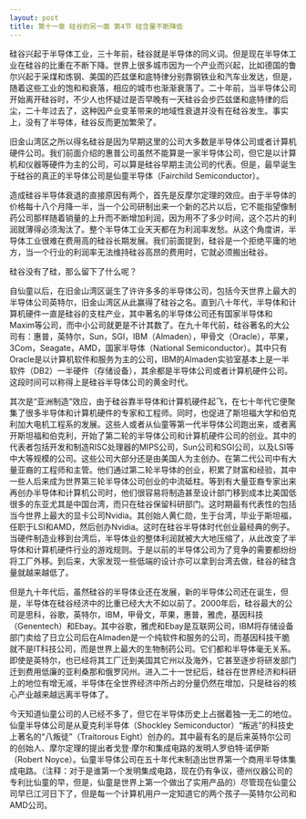 ```yaml
---
layout: post
title: 第十一章 硅谷的另一面 第4节 硅含量不断降低 
---
```

硅谷兴起于半导体工业，三十年前，硅谷就是半导体的同义词。但是现在半导体工业在硅谷的比重在不断下降。世界上很多城市因为一个产业而兴起，比如德国的鲁尔兴起于采煤和炼钢、美国的匹兹堡和底特律分别靠钢铁业和汽车业发达，但是，随着这些工业的饱和和衰落，相应的城市也渐渐衰落了。二十年前，当半导体公司开始离开硅谷时，不少人也怀疑过是否早晚有一天硅谷会步匹兹堡和底特律的后尘，二十年过去了，这种因产业变革带来的地域性衰退并没有在硅谷发生。事实上，没有了半导体，硅谷反而更加繁荣了。

旧金山湾区之所以得名硅谷是因为早期这里的公司大多数是半导体公司或者计算机硬件公司。我们前面介绍的惠普公司虽然不能算是一家半导体公司，但它是以计算机和仪器等硬件为主的公司，可以算是硅谷早期主流公司的代表。但是，最早诞生于硅谷的真正的半导体公司是仙童半导体（Fairchild Semiconductor）。

造成硅谷半导体衰退的直接原因有两个，首先是反摩尔定理的效应。由于半导体的价格每十八个月降一半，当一个公司研制出来一个新的芯片以后，它不能指望像制药公司那样随着销量的上升而不断增加利润，因为用不了多少时间，这个芯片的利润就薄得必须淘汰了。整个半导体工业天天都在为利润率发愁。从这个角度讲，半导体工业很难在费用高的硅谷长期发展。我们前面提到，硅谷是一个拒绝平庸的地方，当一个行业的利润率无法维持硅谷高昂的费用时，它就必须搬出硅谷。

硅谷没有了硅，那么留下了什么呢？

自仙童以后，在旧金山湾区诞生了许许多多的半导体公司，包括今天世界上最大的半导体公司英特尔，旧金山湾区从此赢得了硅谷之名。直到八十年代，半导体和计算机硬件一直是硅谷的支柱产业，其中著名的半导体公司还有国家半导体和Maxim等公司，而中小公司就更是不计其数了。在九十年代前，硅谷著名的大公司有：惠普，英特尔，Sun，SGI，IBM（Almaden），甲骨文（Oracle），苹果，3Com，Seagate，AMD，国家半导体（National Semiconductor）。其中只有Oracle是以计算机软件和服务为主的公司，IBM的Almaden实验室基本上是一半软件（DB2）一半硬件（存储设备），其余都是半导体公司或者计算机硬件公司。这段时间可以称得上是硅谷半导体公司的黄金时代。

其次是“亚洲制造”效应，由于硅谷靠半导体和计算机硬件起飞，在七十年代它便聚集了很多半导体和计算机硬件的专家和工程师。同时，也促进了斯坦福大学和伯克利加大电机工程系的发展。这些人或者从仙童等第一代半导体公司跑出来，或者离开斯坦福和伯克利，开始了第二轮的半导体公司和计算机硬件公司的创业。其中的代表者包括开发和制造RISC处理器的MIPS公司，Sun公司和SGI公司，以及LSI等中大等规模的公司。这些公司大部分还是由美国人为主创办。在第二代公司中有大量亚裔的工程师和主管。他们通过第二轮半导体的创业，积累了财富和经验，其中一些人后来成为世界第三轮半导体公司创业的中流砥柱。等到有大量亚裔专家出来再创办半导体和计算机公司时，他们很容易将制造甚至设计部门移到成本比美国低很多的东亚尤其是中国台湾，而只在硅谷保留科研部门。这时期最有代表性的包括当今世界上最大的显卡公司Nvidia。其创始人黄仁勋，生于台湾，毕业于斯坦福，任职于LSI和AMD，然后创办Nvidia。这时在硅谷半导体时代创业最经典的例子。当硬件制造业移到台湾后，半导体业的整体利润就被大大地压缩了，从此改变了半导体和计算机硬件行业的游戏规则。于是以前的半导体公司为了竞争的需要都纷纷将工厂外移。到后来，大家发现一些低端的设计亦可以拿到台湾去做，硅谷的硅含量就越来越低了。

但是九十年代后，虽然硅谷的半导体业还在发展，新的半导体公司还在诞生，但是，半导体在硅谷经济中的比重已经大大不如以前了。2000年后，硅谷最大的公司是思科，谷歌，英特尔，IBM，甲骨文，苹果，惠普，雅虎，基因科技（Genentech）和Ebay。其中谷歌，雅虎和Ebay是互联网公司，IBM将存储设备部门卖给了日立公司后在Almaden是一个纯软件和服务的公司，而基因科技干脆就不是IT科技公司，而是世界上最大的生物制药公司。它们都和半导体毫无关系。即使是英特尔，也已经将其工厂迁到美国其它州以及海外，它甚至逐步将研发部门迁到费用低廉的亚利桑那和俄罗冈州。进入二十一世纪后，硅谷在世界经济和科研上的地位有增无减，半导体在全世界经济中所占的分量仍然在增加，只是硅谷的核心产业越来越远离半导体了。

今天知道仙童公司的人已经不多了，但它在半导体历史上占据着独一无二的地位。仙童半导体公司是从夏克利半导体（Shockley Semiconductor）“叛逃”的科技史上著名的“八叛徒”（Traitorous Eight）创办的。其中最有名的是后来英特尔公司的创始人、摩尔定理的提出者戈登·摩尔和集成电路的发明人罗伯特·诺伊斯（Robert Noyce）。仙童半导体公司在五十年代末制造出世界第一个商用半导体集成电路。（注释：对于是谁第一个发明集成电路，现在仍有争议，德州仪器公司的专利比仙童的早，但是，仙童是世界上第一个做出了实用产品的）尽管现在仙童公司早已江河日下了，但是每一个计算机用户一定知道它的两个孩子—英特尔公司和AMD公司。

